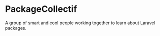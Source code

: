 # PackageCollectif
A group of smart and cool people working together to learn about Laravel packages.